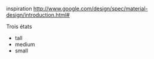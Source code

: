 

inspiration http://www.google.com/design/spec/material-design/introduction.html#

Trois états
- tall
- medium
- small
